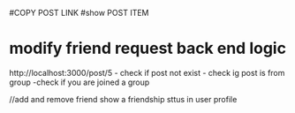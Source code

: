 

#COPY POST LINK
#show POST ITEM

# modify friend request back end logic

http://localhost:3000/post/5 
    - check if post not exist
    - check ig post is from group
    -check if you are joined a group


//add and remove friend show a friendship sttus in user profile 